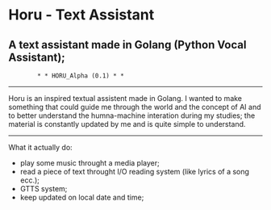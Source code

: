 # Horu - Text Assistant
## A text assistant made in Golang (Python Vocal Assistant);

			* * HORU_Alpha (0.1) * *
<hr>
Horu is an inspired textual assistent made in Golang.
I wanted to make something that could guide me through the world and the concept of AI and to better understand the humna-machine interation during my studies; 
the material is constantly updated by me and is quite simple to understand.
<hr>
 
What it actually do:
- play some music throught a media player;
- read a piece of text throught I/O reading system (like lyrics of a song ecc.);
- GTTS system;
- keep updated on local date and time;
